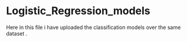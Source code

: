 # Logistic_Regression_models
Here in this file i have uploaded the classification models over the same dataset . 
